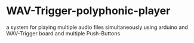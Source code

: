 # WAV-Trigger-polyphonic-player
a system for playing multiple audio files simultaneously using arduino and WAV-Trigger board and multiple Push-Buttons 
